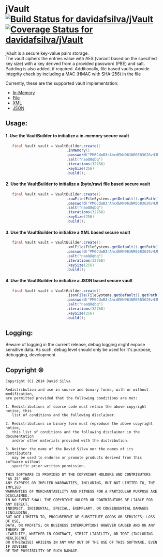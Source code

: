 jVault [![Build Status for davidafsilva/jVault](https://img.shields.io/codeship/ecd74dd0-545c-0132-ea32-42ab35009c21/master.svg?style=flat-square)](https://codeship.com/projects/49190) [![Coverage Status for davidafsilva/jVault](http://img.shields.io/coveralls/davidafsilva/jVault/master.svg?style=flat-square)](https://coveralls.io/r/davidafsilva/jVault?branch=master)
=============
jVault is a secure key-value pairs storage.<br/>
The vault ciphers the entries value with AES (variant based on the specified key size) with a key 
derived from a provided password (PBE) and salt. Padding is also added, if required.
Additionally, file based vaults provide integrity check by including a MAC (HMAC with SHA-256) in the file 

Currently, these are the supported vault implementation:

- [In-Memory](https://github.com/davidafsilva/jVault/blob/master/src/main/java/pt/davidafsilva/jvault/vault/InMemoryVault.java)
- [File](https://github.com/davidafsilva/jVault/blob/master/src/main/java/pt/davidafsilva/jvault/vault/ByteFileVault.java)
- [XML](https://github.com/davidafsilva/jVault/blob/master/src/main/java/pt/davidafsilva/jvault/vault/XmlFileVault.java)
- [JSON](https://github.com/davidafsilva/jVault/blob/master/src/main/java/pt/davidafsilva/jvault/vault/JsonFileVault.java)


Usage:
------
#### 1. Use the VaultBuilder to initialize a in-memory secure vault
```java
   final Vault vault = VaultBuilder.create()
                            .inMemory()
                            .password("PM6CduB3rAhcdEKN961NR0583620vHJM")
                            .salt("naoQ8qbq")
                            .iterations(32768)
                            .keySize(256)
                            .build();
```

#### 2. Use the VaultBuilder to initialize a (byte/raw) file based secure vault
```java
   final Vault vault = VaultBuilder.create()
                            .rawFile(FileSystems.getDefault().getPath("vaults", "notes.vault"))
                            .password("PM6CduB3rAhcdEKN961NR0583620vHJM")
                            .salt("naoQ8qbq")
                            .iterations(32768)
                            .keySize(256)
                            .build();
```

#### 3. Use the VaultBuilder to initialize a XML based secure vault
```java
   final Vault vault = VaultBuilder.create()
                            .xmlFile(FileSystems.getDefault().getPath("vaults", "notes.vault"))
                            .password("PM6CduB3rAhcdEKN961NR0583620vHJM")
                            .salt("naoQ8qbq")
                            .iterations(32768)
                            .keySize(256)
                            .build();
```

#### 4. Use the VaultBuilder to initialize a JSON based secure vault
```java
   final Vault vault = VaultBuilder.create()
                            .jsonFile(FileSystems.getDefault().getPath("vaults", "notes.vault"))
                            .password("PM6CduB3rAhcdEKN961NR0583620vHJM")
                            .salt("naoQ8qbq")
                            .iterations(32768)
                            .keySize(256)
                            .build();
```

Logging:
------
Beware of logging in the current release, debug logging might expose sensitive data. As such, 
debug level should only be used for it's purpose, debugging, development.

Copyright &copy;
---------
    Copyright (C) 2014 David Silva
 
    Redistribution and use in source and binary forms, with or without modification,
    are permitted provided that the following conditions are met:
    
    1. Redistributions of source code must retain the above copyright notice, this
       list of conditions and the following disclaimer.
    
    2. Redistributions in binary form must reproduce the above copyright notice,
       this list of conditions and the following disclaimer in the documentation
       and/or other materials provided with the distribution.
    
    3. Neither the name of the David Silva nor the names of its contributors
       may be used to endorse or promote products derived from this software without
       specific prior written permission.
    
    THIS SOFTWARE IS PROVIDED BY THE COPYRIGHT HOLDERS AND CONTRIBUTORS "AS IS" AND
    ANY EXPRESS OR IMPLIED WARRANTIES, INCLUDING, BUT NOT LIMITED TO, THE IMPLIED
    WARRANTIES OF MERCHANTABILITY AND FITNESS FOR A PARTICULAR PURPOSE ARE DISCLAIMED.
    IN NO EVENT SHALL THE COPYRIGHT HOLDER OR CONTRIBUTORS BE LIABLE FOR ANY DIRECT,
    INDIRECT, INCIDENTAL, SPECIAL, EXEMPLARY, OR CONSEQUENTIAL DAMAGES (INCLUDING,
    BUT NOT LIMITED TO, PROCUREMENT OF SUBSTITUTE GOODS OR SERVICES; LOSS OF USE,
    DATA, OR PROFITS; OR BUSINESS INTERRUPTION) HOWEVER CAUSED AND ON ANY THEORY OF
    LIABILITY, WHETHER IN CONTRACT, STRICT LIABILITY, OR TORT (INCLUDING NEGLIGENCE
    OR OTHERWISE) ARISING IN ANY WAY OUT OF THE USE OF THIS SOFTWARE, EVEN IF ADVISED
    OF THE POSSIBILITY OF SUCH DAMAGE.
